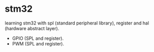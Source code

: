 # stm32
learning stm32 with spl (standard peripheral library), register and hal (hardware abstract layer).
- GPIO (SPL and register).
- PWM (SPL and register).
